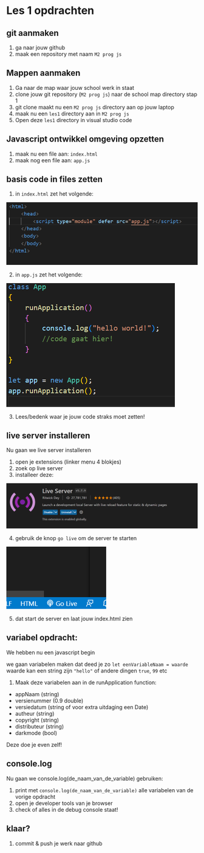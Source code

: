 # Les 1 opdrachten

## git aanmaken

1. ga naar jouw github
2. maak een repository met naam `M2 prog js`

## Mappen aanmaken

1. Ga naar de map waar jouw school werk in staat
2. clone jouw git repository (`M2 prog js`) naar de school map directory stap 1
3. git clone maakt nu een `M2 prog js` directory aan op jouw laptop
4. maak nu een `les1` directory aan in `M2 prog js`
5. Open deze `les1` directory in visual studio code

## Javascript ontwikkel omgeving opzetten

1. maak nu een file aan: `index.html`
2. maak nog een file aan: `app.js`

## basis code in files zetten

1. in `index.html` zet het volgende:

![indexhtml.PNG](img/indexhtml.PNG)

2. in `app.js` zet het volgende:

![appjs.PNG](img/appjs.PNG)

3. Lees/bedenk waar je jouw code straks moet zetten!

## live server installeren

Nu gaan we live server installeren

1. open je extensions (linker menu 4 blokjes)
2. zoek op live server
3. installeer deze: 

![](img/liveserver.png)

4. gebruik de knop `go live` om de server te starten

![](img/golive.PNG)

5. dat start de server en laat jouw index.html zien
 
## variabel opdracht:

We hebben nu een javascript begin

we gaan variabelen maken dat deed je zo
`let eenVariableNaam = waarde`
waarde kan een string zijn `"hello"` of andere dingen `true`, `99` etc

1. Maak deze variabelen aan in de runApplication function:

* appNaam (string)
* versienummer (0.9 double)
* versiedatum (string of voor extra uitdaging een Date)
* autheur (string)
* copyright (string)
* distributeur (string)
* darkmode (bool)

Deze doe je even zelf!

## console.log

Nu gaan we console.log(de_naam_van_de_variable) gebruiken:

1. print met `console.log(de_naam_van_de_variable)` alle variabelen van de vorige opdracht
2. open je developer tools van je browser
3. check of alles in de debug console staat!


## klaar?

1. commit & push je werk naar github
